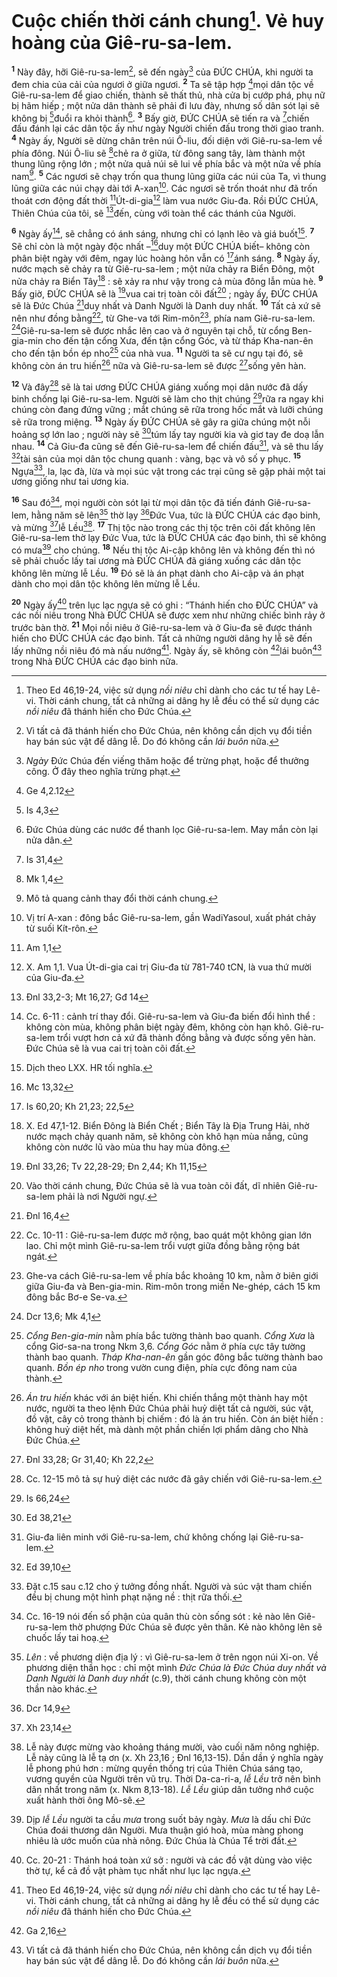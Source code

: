 # Cuộc chiến thời cánh chung[^1]. Vẻ huy hoàng của Giê-ru-sa-lem.
<sup><b>1</b></sup> Này đây, hỡi Giê-ru-sa-lem[^2], sẽ đến ngày[^3] của ĐỨC CHÚA, khi người ta đem chia của cải của ngươi ở giữa ngươi. <sup><b>2</b></sup> Ta sẽ tập hợp [^1*]mọi dân tộc về Giê-ru-sa-lem để giao chiến, thành sẽ thất thủ, nhà cửa bị cướp phá, phụ nữ bị hãm hiếp ; một nửa dân thành sẽ phải đi lưu đày, nhưng số dân sót lại sẽ không bị [^2*]đuổi ra khỏi thành[^4]. <sup><b>3</b></sup> Bấy giờ, ĐỨC CHÚA sẽ tiến ra và [^3*]chiến đấu đánh lại các dân tộc ấy như ngày Người chiến đấu trong thời giao tranh. <sup><b>4</b></sup> Ngày ấy, Người sẽ dừng chân trên núi Ô-liu, đối diện với Giê-ru-sa-lem về phía đông. Núi Ô-liu sẽ [^4*]chẻ ra ở giữa, từ đông sang tây, làm thành một thung lũng rộng lớn ; một nửa quả núi sẽ lui về phía bắc và một nửa về phía nam[^5]. <sup><b>5</b></sup> Các ngươi sẽ chạy trốn qua thung lũng giữa các núi của Ta, vì thung lũng giữa các núi chạy dài tới A-xan[^6]. Các ngươi sẽ trốn thoát như đã trốn thoát cơn động đất thời [^5*]Út-di-gia[^7] làm vua nước Giu-đa. Rồi ĐỨC CHÚA, Thiên Chúa của tôi, sẽ [^6*]đến, cùng với toàn thể các thánh của Người.

<sup><b>6</b></sup> Ngày ấy[^8], sẽ chẳng có ánh sáng, nhưng chỉ có lạnh lẽo và giá buốt[^9]. <sup><b>7</b></sup> Sẽ chỉ còn là một ngày độc nhất –[^7*]duy một ĐỨC CHÚA biết– không còn phân biệt ngày với đêm, ngay lúc hoàng hôn vẫn có [^8*]ánh sáng. <sup><b>8</b></sup> Ngày ấy, nước mạch sẽ chảy ra từ Giê-ru-sa-lem ; một nửa chảy ra Biển Đông, một nửa chảy ra Biển Tây[^10] : sẽ xảy ra như vậy trong cả mùa đông lẫn mùa hè. <sup><b>9</b></sup> Bấy giờ, ĐỨC CHÚA sẽ là [^9*]vua cai trị toàn cõi đất[^11] ; ngày ấy, ĐỨC CHÚA sẽ là Đức Chúa [^10*]duy nhất và Danh Người là Danh duy nhất. <sup><b>10</b></sup> Tất cả xứ sẽ nên như đồng bằng[^12], từ Ghe-va tới Rim-môn[^13], phía nam Giê-ru-sa-lem. [^11*]Giê-ru-sa-lem sẽ được nhắc lên cao và ở nguyên tại chỗ, từ cổng Ben-gia-min cho đến tận cổng Xưa, đến tận cổng Góc, và từ tháp Kha-nan-ên cho đến tận bồn ép nho[^14] của nhà vua. <sup><b>11</b></sup> Người ta sẽ cư ngụ tại đó, sẽ không còn án tru hiến[^15] nữa và Giê-ru-sa-lem sẽ được [^12*]sống yên hàn.

<sup><b>12</b></sup> Và đây[^16] sẽ là tai ương ĐỨC CHÚA giáng xuống mọi dân nước đã dấy binh chống lại Giê-ru-sa-lem. Người sẽ làm cho thịt chúng [^13*]rữa ra ngay khi chúng còn đang đứng vững ; mắt chúng sẽ rữa trong hốc mắt và lưỡi chúng sẽ rữa trong miệng. <sup><b>13</b></sup> Ngày ấy ĐỨC CHÚA sẽ gây ra giữa chúng một nỗi hoảng sợ lớn lao ; người này sẽ [^14*]túm lấy tay người kia và giơ tay đe doạ lẫn nhau. <sup><b>14</b></sup> Cả Giu-đa cũng sẽ đến Giê-ru-sa-lem để chiến đấu[^17], và sẽ thu lấy [^15*]tài sản của mọi dân tộc chung quanh : vàng, bạc và vô số y phục. <sup><b>15</b></sup> Ngựa[^18], la, lạc đà, lừa và mọi súc vật trong các trại cũng sẽ gặp phải một tai ương giống như tai ương kia.

<sup><b>16</b></sup> Sau đó[^19], mọi người còn sót lại từ mọi dân tộc đã tiến đánh Giê-ru-sa-lem, hằng năm sẽ lên[^20] thờ lạy [^16*]Đức Vua, tức là ĐỨC CHÚA các đạo binh, và mừng [^17*]lễ Lều[^21]. <sup><b>17</b></sup> Thị tộc nào trong các thị tộc trên cõi đất không lên Giê-ru-sa-lem thờ lạy Đức Vua, tức là ĐỨC CHÚA các đạo binh, thì sẽ không có mưa[^22] cho chúng. <sup><b>18</b></sup> Nếu thị tộc Ai-cập không lên và không đến thì nó sẽ phải chuốc lấy tai ương mà ĐỨC CHÚA đã giáng xuống các dân tộc không lên mừng lễ Lều. <sup><b>19</b></sup> Đó sẽ là án phạt dành cho Ai-cập và án phạt dành cho mọi dân tộc không lên mừng lễ Lều.

<sup><b>20</b></sup> Ngày ấy[^23] trên lục lạc ngựa sẽ có ghi : “Thánh hiến cho ĐỨC CHÚA” và các nồi niêu trong Nhà ĐỨC CHÚA sẽ được xem như những chiếc bình rảy ở trước bàn thờ. <sup><b>21</b></sup> Mọi nồi niêu ở Giê-ru-sa-lem và ở Giu-đa sẽ được thánh hiến cho ĐỨC CHÚA các đạo binh. Tất cả những người dâng hy lễ sẽ đến lấy những nồi niêu đó mà nấu nướng[^24]. Ngày ấy, sẽ không còn [^18*]lái buôn[^25] trong Nhà ĐỨC CHÚA các đạo binh nữa.

[^1]: Theo Ed 46,19-24, việc sử dụng <i>nồi niêu</i> chỉ dành cho các tư tế hay Lê-vi. Thời cánh chung, tất cả những ai dâng hy lễ đều có thể sử dụng các <i>nồi niêu</i> đã thánh hiến cho Đức Chúa.
[^2]: Vì tất cả đã thánh hiến cho Đức Chúa, nên không cần dịch vụ đổi tiền hay bán súc vật để dâng lễ. Do đó không cần <i>lái buôn</i> nữa.
[^3]: <i>Ngày</i> Đức Chúa đến viếng thăm hoặc để trừng phạt, hoặc để thưởng công. Ở đây theo nghĩa trừng phạt.
[^4]: Đức Chúa dùng các nước để thanh lọc Giê-ru-sa-lem. May mắn còn lại nửa dân.
[^5]: Mô tả quang cảnh thay đổi thời cánh chung.
[^6]: Vị trí A-xan : đông bắc Giê-ru-sa-lem, gần WadiYasoul, xuất phát chảy từ suối Kít-rôn.
[^7]: X. Am 1,1. Vua Út-di-gia cai trị Giu-đa từ 781-740 tCN, là vua thứ mười của Giu-đa.
[^8]: Cc. 6-11 : cảnh trí thay đổi. Giê-ru-sa-lem và Giu-đa biến đổi hình thể : không còn mùa, không phân biệt ngày đêm, không còn hạn khô. Giê-ru-sa-lem trổi vượt hơn cả xứ đã thành đồng bằng và được sống yên hàn. Đức Chúa sẽ là vua cai trị toàn cõi đất.
[^9]: Dịch theo LXX. HR tối nghĩa.
[^10]: X. Ed 47,1-12. Biển Đông là Biển Chết ; Biển Tây là Địa Trung Hải, nhờ nước mạch chảy quanh năm, sẽ không còn khô hạn mùa nắng, cũng không còn nước lũ vào mùa thu hay mùa đông.
[^11]: Vào thời cánh chung, Đức Chúa sẽ là vua toàn cõi đất, dĩ nhiên Giê-ru-sa-lem phải là nơi Người ngự.
[^12]: Cc. 10-11 : Giê-ru-sa-lem được mở rộng, bao quát một không gian lớn lao. Chỉ một mình Giê-ru-sa-lem trổi vượt giữa đồng bằng rộng bát ngát.
[^13]: Ghe-va cách Giê-ru-sa-lem về phía bắc khoảng 10 km, nằm ở biên giới giữa Giu-đa và Ben-gia-min. Rim-môn trong miền Ne-ghép, cách 15 km đông bắc Bơ-e Se-va.
[^14]: <i>Cổng Ben-gia-min</i> nằm phía bắc tường thành bao quanh. <i>Cổng Xưa</i> là cổng Giơ-sa-na trong Nkm 3,6. <i>Cổng Góc</i> nằm ở phía cực tây tường thành bao quanh. <i>Tháp Kha-nan-ên</i> gần góc đông bắc tường thành bao quanh. <i>Bồn ép nho</i> trong vườn cung điện, phía cực đông nam của thành.
[^15]: <i>Án tru hiến</i> khác với án biệt hiến. Khi chiến thắng một thành hay một nước, người ta theo lệnh Đức Chúa phải huỷ diệt tất cả người, súc vật, đồ vật, cây cỏ trong thành bị chiếm : đó là án tru hiến. Còn án biệt hiến : không huỷ diệt hết, mà dành một phần chiến lợi phẩm dâng cho Nhà Đức Chúa.
[^16]: Cc. 12-15 mô tả sự huỷ diệt các nước đã gây chiến với Giê-ru-sa-lem.
[^17]: Giu-đa liên minh với Giê-ru-sa-lem, chứ không chống lại Giê-ru-sa-lem.
[^18]: Đặt c.15 sau c.12 cho ý tưởng đồng nhất. Người và súc vật tham chiến đều bị chung một hình phạt nặng nề : thịt rữa thối.
[^19]: Cc. 16-19 nói đến số phận của quân thù còn sống sót : kẻ nào lên Giê-ru-sa-lem thờ phượng Đức Chúa sẽ được yên thân. Kẻ nào không lên sẽ chuốc lấy tai hoạ.
[^20]: <i>Lên</i> : về phương diện địa lý : vì Giê-ru-sa-lem ở trên ngọn núi Xi-on. Về phương diện thần học : chỉ một mình <i>Đức Chúa là Đức Chúa duy nhất và Danh Người là Danh duy nhất</i> (c.9), thời cánh chung không còn một thần nào khác.
[^21]: Lễ này được mừng vào khoảng tháng mười, vào cuối năm nông nghiệp. Lễ này cũng là lễ tạ ơn (x. Xh 23,16 ; Đnl 16,13-15). Dần dần ý nghĩa ngày lễ phong phú hơn : mừng quyền thống trị của Thiên Chúa sáng tạo, vương quyền của Người trên vũ trụ. Thời Da-ca-ri-a, <i>lễ Lều</i> trở nên bình dân nhất trong năm (x. Nkm 8,13-18). <i>Lễ Lều</i> giúp dân tưởng nhớ cuộc xuất hành thời ông Mô-sê.
[^22]: Dịp <i>lễ Lều</i> người ta cầu <i>mưa</i> trong suốt bảy ngày. <i>Mưa</i> là dấu chỉ Đức Chúa đoái thương dân Người. Mưa thuận gió hoà, mùa màng phong nhiêu là ước muốn của nhà nông. Đức Chúa là Chúa Tể trời đất.
[^23]: Cc. 20-21 : Thánh hoá toàn xứ sở : người và các đồ vật dùng vào việc thờ tự, kể cả đồ vật phàm tục nhất như lục lạc ngựa.
[^24]: Theo Ed 46,19-24, việc sử dụng <i>nồi niêu</i> chỉ dành cho các tư tế hay Lê-vi. Thời cánh chung, tất cả những ai dâng hy lễ đều có thể sử dụng các <i>nồi niêu</i> đã thánh hiến cho Đức Chúa.
[^25]: Vì tất cả đã thánh hiến cho Đức Chúa, nên không cần dịch vụ đổi tiền hay bán súc vật để dâng lễ. Do đó không cần <i>lái buôn</i> nữa.
[^1*]: Ge 4,2.12
[^2*]: Is 4,3
[^3*]: Is 31,4
[^4*]: Mk 1,4
[^5*]: Am 1,1
[^6*]: Đnl 33,2-3; Mt 16,27; Gđ 14
[^7*]: Mc 13,32
[^8*]: Is 60,20; Kh 21,23; 22,5
[^9*]: Đnl 33,26; Tv 22,28-29; Đn 2,44; Kh 11,15
[^10*]: Đnl 16,4
[^11*]: Dcr 13,6; Mk 4,1
[^12*]: Đnl 33,28; Gr 31,40; Kh 22,2
[^13*]: Is 66,24
[^14*]: Ed 38,21
[^15*]: Ed 39,10
[^16*]: Dcr 14,9
[^17*]: Xh 23,14
[^18*]: Ga 2,16
